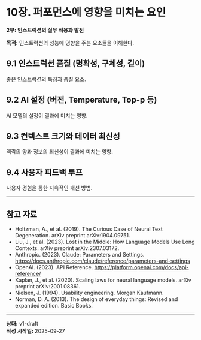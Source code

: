 # 10장. 퍼포먼스에 영향을 미치는 요인

**2부: 인스트럭션의 실무 적용과 발전**

**목적:** 인스트럭션의 성능에 영향을 주는 요소들을 이해한다.

## 9.1 인스트럭션 품질 (명확성, 구체성, 길이)
좋은 인스트럭션의 특징과 품질 요소.

## 9.2 AI 설정 (버전, Temperature, Top-p 등)
AI 모델의 설정이 결과에 미치는 영향.

## 9.3 컨텍스트 크기와 데이터 최신성
맥락의 양과 정보의 최신성이 결과에 미치는 영향.

## 9.4 사용자 피드백 루프
사용자 경험을 통한 지속적인 개선 방법.

---

## 참고 자료

- Holtzman, A., et al. (2019). The Curious Case of Neural Text Degeneration. arXiv preprint arXiv:1904.09751.
- Liu, J., et al. (2023). Lost in the Middle: How Language Models Use Long Contexts. arXiv preprint arXiv:2307.03172.
- Anthropic. (2023). Claude: Parameters and Settings. https://docs.anthropic.com/claude/reference/parameters-and-settings
- OpenAI. (2023). API Reference. https://platform.openai.com/docs/api-reference/
- Kaplan, J., et al. (2020). Scaling laws for neural language models. arXiv preprint arXiv:2001.08361.
- Nielsen, J. (1994). Usability engineering. Morgan Kaufmann.
- Norman, D. A. (2013). The design of everyday things: Revised and expanded edition. Basic Books.

---

**상태:** v1-draft  
**작성 시작일:** 2025-09-27
